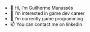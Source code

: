 - 👋 Hi, I’m Guilherme Manassés
- 👀 I’m interested in game dev career
- 🌱 I’m currently game programming
- 📫 You can contact me on linkedin
